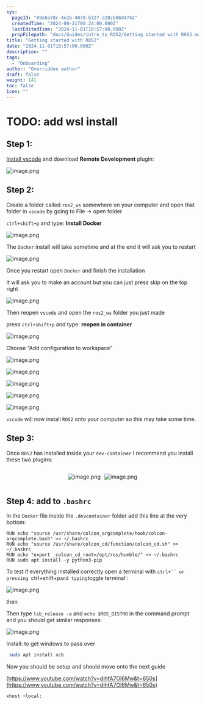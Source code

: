 ```yaml
---
sys:
  pageId: "89e0a78c-4e2b-4070-b327-d28cb0694742"
  createdTime: "2024-08-21T00:24:00.000Z"
  lastEditedTime: "2024-11-01T18:57:00.000Z"
  propFilepath: "docs/Guides/intro_to_ROS2/Getting started with ROS2.md"
title: "Getting started with ROS2"
date: "2024-11-01T18:57:00.000Z"
description: ""
tags:
  - "Onboarding"
author: "Overridden author"
draft: false
weight: 141
toc: false
icon: ""
---
```


# TODO: add wsl install

## Step 1:

[Install vscode](https://code.visualstudio.com/download) and download **Remote Development** plugin:

![image.png](https://prod-files-secure.s3.us-west-2.amazonaws.com/d518164a-d88e-44d1-a4ee-3adb3bd8bce0/efb52993-1881-4a40-b95e-6f020334f022/image.png?X-Amz-Algorithm=AWS4-HMAC-SHA256&X-Amz-Content-Sha256=UNSIGNED-PAYLOAD&X-Amz-Credential=ASIAZI2LB466RBH7G22V%2F20250414%2Fus-west-2%2Fs3%2Faws4_request&X-Amz-Date=20250414T181201Z&X-Amz-Expires=3600&X-Amz-Security-Token=IQoJb3JpZ2luX2VjEJL%2F%2F%2F%2F%2F%2F%2F%2F%2F%2FwEaCXVzLXdlc3QtMiJHMEUCIF5H4fOFqh57xsOH85VmJk8NDEht8VpTOukYs5Fh8k5iAiEA3fZTNojW1rV5qX5TMYNXCwI5K7tkLzf8C58HDaVTWnIq%2FwMIGxAAGgw2Mzc0MjMxODM4MDUiDPdfH5Cf3WXelV2tbSrcAwtYYibwMQj4RSuRPBg9RqRMp7xeXfmqalEErPEebRbwJzC9nRTJUJ%2Fc85a3de21%2FC69Mml5TSYNsSwIiT90mae0NEcOu1MLYKEGtx2kikyhMbAks4kT%2Fc95hHEAg2g2gqGXR%2FxJec2iB1qZIQr%2F083uGh3ETwPCewTAm7g0iCf1EQMzVWeoyv5Tkr1IArrl0uqWUkvIsuxUmFza9A7UvZdw8Q8OiKW0HjoI9YeCKhSPBgh2XPpgEsjIPSUD6EkIGu3%2BT1rM1runAHm5jDIJSdbvNWCrxbDMQhqn%2Fa1xSK2pBv9OCdFtLGlhy6zU98t621%2BrOdpscX%2BedW3bBGN4NH%2B6OieyA3s9rDiip2LsyPUKjyZ4AKS3IjlIaj6MtQFFKDPLX5ruHmfKw3Vj9sJ9HalB8lLZ0tlWy1ZYYHwu%2FJzr1dSqyy5JXnS3hb3sRpe1f9%2FFm6IXy4feSJUzhQfu2rZw1rXAxGjqWZvNwG0U1%2FhVhGV78IEuF9YA0jCD%2BqS07rOdMSCfieaAPRvGO4eCB8hw9yZjMKmAKVLGxCAObBXRVkR%2BIJYrW2IPVRTuSJJ%2FRDduD9G7%2BVpeI1WZrno71AjP7TAO7V6pxBhR4aYTpQuIhs5ETxjHvw7rm2kpMMGV9b8GOqUBiNiI8tc8CfzCUOI%2FZgSbP3%2FtTAuU%2B3kHkx4Clti4f%2BE0huLlE4ovqvcFjWnuNmgK9Y5dK6JLh1fpGtXfX8P5EzyoyjmhspgwRmrH4hR0PJQX2dNk6MQQD5EM%2Bu1qzWBTmefTBBO8kSUNqo%2B%2FPYOqu1DPcq3TOhG%2B%2FvRf7SXnwu2hGpz81uxW7EPaN%2B%2FMzSxfFQ1VPmQK0So2Tnd6do6XSbP2hNtw&X-Amz-Signature=02ece3eed85d3f092c55a427e76042c622d86c48cbf155a4bb1af1478f1fef4a&X-Amz-SignedHeaders=host&x-id=GetObject)

## Step 2:

Create a folder called `ros2_ws` somewhere on your computer and open that folder in `vscode` by going to File → open folder 

`ctrl+shift+p` and type: **Install Docker**

![image.png](https://prod-files-secure.s3.us-west-2.amazonaws.com/d518164a-d88e-44d1-a4ee-3adb3bd8bce0/2269dc0e-1cd5-47ff-bceb-c04ad9b2eab0/image.png?X-Amz-Algorithm=AWS4-HMAC-SHA256&X-Amz-Content-Sha256=UNSIGNED-PAYLOAD&X-Amz-Credential=ASIAZI2LB466RBH7G22V%2F20250414%2Fus-west-2%2Fs3%2Faws4_request&X-Amz-Date=20250414T181201Z&X-Amz-Expires=3600&X-Amz-Security-Token=IQoJb3JpZ2luX2VjEJL%2F%2F%2F%2F%2F%2F%2F%2F%2F%2FwEaCXVzLXdlc3QtMiJHMEUCIF5H4fOFqh57xsOH85VmJk8NDEht8VpTOukYs5Fh8k5iAiEA3fZTNojW1rV5qX5TMYNXCwI5K7tkLzf8C58HDaVTWnIq%2FwMIGxAAGgw2Mzc0MjMxODM4MDUiDPdfH5Cf3WXelV2tbSrcAwtYYibwMQj4RSuRPBg9RqRMp7xeXfmqalEErPEebRbwJzC9nRTJUJ%2Fc85a3de21%2FC69Mml5TSYNsSwIiT90mae0NEcOu1MLYKEGtx2kikyhMbAks4kT%2Fc95hHEAg2g2gqGXR%2FxJec2iB1qZIQr%2F083uGh3ETwPCewTAm7g0iCf1EQMzVWeoyv5Tkr1IArrl0uqWUkvIsuxUmFza9A7UvZdw8Q8OiKW0HjoI9YeCKhSPBgh2XPpgEsjIPSUD6EkIGu3%2BT1rM1runAHm5jDIJSdbvNWCrxbDMQhqn%2Fa1xSK2pBv9OCdFtLGlhy6zU98t621%2BrOdpscX%2BedW3bBGN4NH%2B6OieyA3s9rDiip2LsyPUKjyZ4AKS3IjlIaj6MtQFFKDPLX5ruHmfKw3Vj9sJ9HalB8lLZ0tlWy1ZYYHwu%2FJzr1dSqyy5JXnS3hb3sRpe1f9%2FFm6IXy4feSJUzhQfu2rZw1rXAxGjqWZvNwG0U1%2FhVhGV78IEuF9YA0jCD%2BqS07rOdMSCfieaAPRvGO4eCB8hw9yZjMKmAKVLGxCAObBXRVkR%2BIJYrW2IPVRTuSJJ%2FRDduD9G7%2BVpeI1WZrno71AjP7TAO7V6pxBhR4aYTpQuIhs5ETxjHvw7rm2kpMMGV9b8GOqUBiNiI8tc8CfzCUOI%2FZgSbP3%2FtTAuU%2B3kHkx4Clti4f%2BE0huLlE4ovqvcFjWnuNmgK9Y5dK6JLh1fpGtXfX8P5EzyoyjmhspgwRmrH4hR0PJQX2dNk6MQQD5EM%2Bu1qzWBTmefTBBO8kSUNqo%2B%2FPYOqu1DPcq3TOhG%2B%2FvRf7SXnwu2hGpz81uxW7EPaN%2B%2FMzSxfFQ1VPmQK0So2Tnd6do6XSbP2hNtw&X-Amz-Signature=c90402e922181047c291343b1817b29beb243e791711daaa9bb3de3a2f97d674&X-Amz-SignedHeaders=host&x-id=GetObject)

The `Docker` install will take sometime and at the end it will ask you to restart

![image.png](https://prod-files-secure.s3.us-west-2.amazonaws.com/d518164a-d88e-44d1-a4ee-3adb3bd8bce0/ed233f78-be33-4b1f-b89c-9c346c0e961e/image.png?X-Amz-Algorithm=AWS4-HMAC-SHA256&X-Amz-Content-Sha256=UNSIGNED-PAYLOAD&X-Amz-Credential=ASIAZI2LB466RBH7G22V%2F20250414%2Fus-west-2%2Fs3%2Faws4_request&X-Amz-Date=20250414T181201Z&X-Amz-Expires=3600&X-Amz-Security-Token=IQoJb3JpZ2luX2VjEJL%2F%2F%2F%2F%2F%2F%2F%2F%2F%2FwEaCXVzLXdlc3QtMiJHMEUCIF5H4fOFqh57xsOH85VmJk8NDEht8VpTOukYs5Fh8k5iAiEA3fZTNojW1rV5qX5TMYNXCwI5K7tkLzf8C58HDaVTWnIq%2FwMIGxAAGgw2Mzc0MjMxODM4MDUiDPdfH5Cf3WXelV2tbSrcAwtYYibwMQj4RSuRPBg9RqRMp7xeXfmqalEErPEebRbwJzC9nRTJUJ%2Fc85a3de21%2FC69Mml5TSYNsSwIiT90mae0NEcOu1MLYKEGtx2kikyhMbAks4kT%2Fc95hHEAg2g2gqGXR%2FxJec2iB1qZIQr%2F083uGh3ETwPCewTAm7g0iCf1EQMzVWeoyv5Tkr1IArrl0uqWUkvIsuxUmFza9A7UvZdw8Q8OiKW0HjoI9YeCKhSPBgh2XPpgEsjIPSUD6EkIGu3%2BT1rM1runAHm5jDIJSdbvNWCrxbDMQhqn%2Fa1xSK2pBv9OCdFtLGlhy6zU98t621%2BrOdpscX%2BedW3bBGN4NH%2B6OieyA3s9rDiip2LsyPUKjyZ4AKS3IjlIaj6MtQFFKDPLX5ruHmfKw3Vj9sJ9HalB8lLZ0tlWy1ZYYHwu%2FJzr1dSqyy5JXnS3hb3sRpe1f9%2FFm6IXy4feSJUzhQfu2rZw1rXAxGjqWZvNwG0U1%2FhVhGV78IEuF9YA0jCD%2BqS07rOdMSCfieaAPRvGO4eCB8hw9yZjMKmAKVLGxCAObBXRVkR%2BIJYrW2IPVRTuSJJ%2FRDduD9G7%2BVpeI1WZrno71AjP7TAO7V6pxBhR4aYTpQuIhs5ETxjHvw7rm2kpMMGV9b8GOqUBiNiI8tc8CfzCUOI%2FZgSbP3%2FtTAuU%2B3kHkx4Clti4f%2BE0huLlE4ovqvcFjWnuNmgK9Y5dK6JLh1fpGtXfX8P5EzyoyjmhspgwRmrH4hR0PJQX2dNk6MQQD5EM%2Bu1qzWBTmefTBBO8kSUNqo%2B%2FPYOqu1DPcq3TOhG%2B%2FvRf7SXnwu2hGpz81uxW7EPaN%2B%2FMzSxfFQ1VPmQK0So2Tnd6do6XSbP2hNtw&X-Amz-Signature=423b919a10465766daa6489894b082e2f7f8afd686f39ab57570c27275d42434&X-Amz-SignedHeaders=host&x-id=GetObject)

Once you restart open `Docker` and finish the installation

It will ask you to make an account but you can just press skip on the top right

![image.png](https://prod-files-secure.s3.us-west-2.amazonaws.com/d518164a-d88e-44d1-a4ee-3adb3bd8bce0/21010ad9-1659-4fd9-9f59-9932a09b2a3d/image.png?X-Amz-Algorithm=AWS4-HMAC-SHA256&X-Amz-Content-Sha256=UNSIGNED-PAYLOAD&X-Amz-Credential=ASIAZI2LB466RBH7G22V%2F20250414%2Fus-west-2%2Fs3%2Faws4_request&X-Amz-Date=20250414T181201Z&X-Amz-Expires=3600&X-Amz-Security-Token=IQoJb3JpZ2luX2VjEJL%2F%2F%2F%2F%2F%2F%2F%2F%2F%2FwEaCXVzLXdlc3QtMiJHMEUCIF5H4fOFqh57xsOH85VmJk8NDEht8VpTOukYs5Fh8k5iAiEA3fZTNojW1rV5qX5TMYNXCwI5K7tkLzf8C58HDaVTWnIq%2FwMIGxAAGgw2Mzc0MjMxODM4MDUiDPdfH5Cf3WXelV2tbSrcAwtYYibwMQj4RSuRPBg9RqRMp7xeXfmqalEErPEebRbwJzC9nRTJUJ%2Fc85a3de21%2FC69Mml5TSYNsSwIiT90mae0NEcOu1MLYKEGtx2kikyhMbAks4kT%2Fc95hHEAg2g2gqGXR%2FxJec2iB1qZIQr%2F083uGh3ETwPCewTAm7g0iCf1EQMzVWeoyv5Tkr1IArrl0uqWUkvIsuxUmFza9A7UvZdw8Q8OiKW0HjoI9YeCKhSPBgh2XPpgEsjIPSUD6EkIGu3%2BT1rM1runAHm5jDIJSdbvNWCrxbDMQhqn%2Fa1xSK2pBv9OCdFtLGlhy6zU98t621%2BrOdpscX%2BedW3bBGN4NH%2B6OieyA3s9rDiip2LsyPUKjyZ4AKS3IjlIaj6MtQFFKDPLX5ruHmfKw3Vj9sJ9HalB8lLZ0tlWy1ZYYHwu%2FJzr1dSqyy5JXnS3hb3sRpe1f9%2FFm6IXy4feSJUzhQfu2rZw1rXAxGjqWZvNwG0U1%2FhVhGV78IEuF9YA0jCD%2BqS07rOdMSCfieaAPRvGO4eCB8hw9yZjMKmAKVLGxCAObBXRVkR%2BIJYrW2IPVRTuSJJ%2FRDduD9G7%2BVpeI1WZrno71AjP7TAO7V6pxBhR4aYTpQuIhs5ETxjHvw7rm2kpMMGV9b8GOqUBiNiI8tc8CfzCUOI%2FZgSbP3%2FtTAuU%2B3kHkx4Clti4f%2BE0huLlE4ovqvcFjWnuNmgK9Y5dK6JLh1fpGtXfX8P5EzyoyjmhspgwRmrH4hR0PJQX2dNk6MQQD5EM%2Bu1qzWBTmefTBBO8kSUNqo%2B%2FPYOqu1DPcq3TOhG%2B%2FvRf7SXnwu2hGpz81uxW7EPaN%2B%2FMzSxfFQ1VPmQK0So2Tnd6do6XSbP2hNtw&X-Amz-Signature=722db83723469ac4f954dfd8dbe3212355d4e27b878a85f53dd53940a8ee94d2&X-Amz-SignedHeaders=host&x-id=GetObject)

Then reopen `vscode` and open the `ros2_ws` folder you just made

press `ctrl+shift+p` and type: **reopen in container**

![image.png](https://prod-files-secure.s3.us-west-2.amazonaws.com/d518164a-d88e-44d1-a4ee-3adb3bd8bce0/4e93b8c2-41ad-488c-8095-c74205196118/image.png?X-Amz-Algorithm=AWS4-HMAC-SHA256&X-Amz-Content-Sha256=UNSIGNED-PAYLOAD&X-Amz-Credential=ASIAZI2LB466RBH7G22V%2F20250414%2Fus-west-2%2Fs3%2Faws4_request&X-Amz-Date=20250414T181201Z&X-Amz-Expires=3600&X-Amz-Security-Token=IQoJb3JpZ2luX2VjEJL%2F%2F%2F%2F%2F%2F%2F%2F%2F%2FwEaCXVzLXdlc3QtMiJHMEUCIF5H4fOFqh57xsOH85VmJk8NDEht8VpTOukYs5Fh8k5iAiEA3fZTNojW1rV5qX5TMYNXCwI5K7tkLzf8C58HDaVTWnIq%2FwMIGxAAGgw2Mzc0MjMxODM4MDUiDPdfH5Cf3WXelV2tbSrcAwtYYibwMQj4RSuRPBg9RqRMp7xeXfmqalEErPEebRbwJzC9nRTJUJ%2Fc85a3de21%2FC69Mml5TSYNsSwIiT90mae0NEcOu1MLYKEGtx2kikyhMbAks4kT%2Fc95hHEAg2g2gqGXR%2FxJec2iB1qZIQr%2F083uGh3ETwPCewTAm7g0iCf1EQMzVWeoyv5Tkr1IArrl0uqWUkvIsuxUmFza9A7UvZdw8Q8OiKW0HjoI9YeCKhSPBgh2XPpgEsjIPSUD6EkIGu3%2BT1rM1runAHm5jDIJSdbvNWCrxbDMQhqn%2Fa1xSK2pBv9OCdFtLGlhy6zU98t621%2BrOdpscX%2BedW3bBGN4NH%2B6OieyA3s9rDiip2LsyPUKjyZ4AKS3IjlIaj6MtQFFKDPLX5ruHmfKw3Vj9sJ9HalB8lLZ0tlWy1ZYYHwu%2FJzr1dSqyy5JXnS3hb3sRpe1f9%2FFm6IXy4feSJUzhQfu2rZw1rXAxGjqWZvNwG0U1%2FhVhGV78IEuF9YA0jCD%2BqS07rOdMSCfieaAPRvGO4eCB8hw9yZjMKmAKVLGxCAObBXRVkR%2BIJYrW2IPVRTuSJJ%2FRDduD9G7%2BVpeI1WZrno71AjP7TAO7V6pxBhR4aYTpQuIhs5ETxjHvw7rm2kpMMGV9b8GOqUBiNiI8tc8CfzCUOI%2FZgSbP3%2FtTAuU%2B3kHkx4Clti4f%2BE0huLlE4ovqvcFjWnuNmgK9Y5dK6JLh1fpGtXfX8P5EzyoyjmhspgwRmrH4hR0PJQX2dNk6MQQD5EM%2Bu1qzWBTmefTBBO8kSUNqo%2B%2FPYOqu1DPcq3TOhG%2B%2FvRf7SXnwu2hGpz81uxW7EPaN%2B%2FMzSxfFQ1VPmQK0So2Tnd6do6XSbP2hNtw&X-Amz-Signature=61a97f349c39d9a1feaebbf7a944add9b5c605c1a2faeef10143694305dc1394&X-Amz-SignedHeaders=host&x-id=GetObject)

Choose “Add configuration to workspace”

![image.png](https://prod-files-secure.s3.us-west-2.amazonaws.com/d518164a-d88e-44d1-a4ee-3adb3bd8bce0/9560b282-5060-4989-ba37-97e7b2c22476/image.png?X-Amz-Algorithm=AWS4-HMAC-SHA256&X-Amz-Content-Sha256=UNSIGNED-PAYLOAD&X-Amz-Credential=ASIAZI2LB466RBH7G22V%2F20250414%2Fus-west-2%2Fs3%2Faws4_request&X-Amz-Date=20250414T181201Z&X-Amz-Expires=3600&X-Amz-Security-Token=IQoJb3JpZ2luX2VjEJL%2F%2F%2F%2F%2F%2F%2F%2F%2F%2FwEaCXVzLXdlc3QtMiJHMEUCIF5H4fOFqh57xsOH85VmJk8NDEht8VpTOukYs5Fh8k5iAiEA3fZTNojW1rV5qX5TMYNXCwI5K7tkLzf8C58HDaVTWnIq%2FwMIGxAAGgw2Mzc0MjMxODM4MDUiDPdfH5Cf3WXelV2tbSrcAwtYYibwMQj4RSuRPBg9RqRMp7xeXfmqalEErPEebRbwJzC9nRTJUJ%2Fc85a3de21%2FC69Mml5TSYNsSwIiT90mae0NEcOu1MLYKEGtx2kikyhMbAks4kT%2Fc95hHEAg2g2gqGXR%2FxJec2iB1qZIQr%2F083uGh3ETwPCewTAm7g0iCf1EQMzVWeoyv5Tkr1IArrl0uqWUkvIsuxUmFza9A7UvZdw8Q8OiKW0HjoI9YeCKhSPBgh2XPpgEsjIPSUD6EkIGu3%2BT1rM1runAHm5jDIJSdbvNWCrxbDMQhqn%2Fa1xSK2pBv9OCdFtLGlhy6zU98t621%2BrOdpscX%2BedW3bBGN4NH%2B6OieyA3s9rDiip2LsyPUKjyZ4AKS3IjlIaj6MtQFFKDPLX5ruHmfKw3Vj9sJ9HalB8lLZ0tlWy1ZYYHwu%2FJzr1dSqyy5JXnS3hb3sRpe1f9%2FFm6IXy4feSJUzhQfu2rZw1rXAxGjqWZvNwG0U1%2FhVhGV78IEuF9YA0jCD%2BqS07rOdMSCfieaAPRvGO4eCB8hw9yZjMKmAKVLGxCAObBXRVkR%2BIJYrW2IPVRTuSJJ%2FRDduD9G7%2BVpeI1WZrno71AjP7TAO7V6pxBhR4aYTpQuIhs5ETxjHvw7rm2kpMMGV9b8GOqUBiNiI8tc8CfzCUOI%2FZgSbP3%2FtTAuU%2B3kHkx4Clti4f%2BE0huLlE4ovqvcFjWnuNmgK9Y5dK6JLh1fpGtXfX8P5EzyoyjmhspgwRmrH4hR0PJQX2dNk6MQQD5EM%2Bu1qzWBTmefTBBO8kSUNqo%2B%2FPYOqu1DPcq3TOhG%2B%2FvRf7SXnwu2hGpz81uxW7EPaN%2B%2FMzSxfFQ1VPmQK0So2Tnd6do6XSbP2hNtw&X-Amz-Signature=7ee219573a6ad8ea0bcaff0569cecfb2f0ad71707dc006f5a2b4e1fecb7aa1cc&X-Amz-SignedHeaders=host&x-id=GetObject)

![image.png](https://prod-files-secure.s3.us-west-2.amazonaws.com/d518164a-d88e-44d1-a4ee-3adb3bd8bce0/2ee63f81-886b-48e8-a553-dc6e5eac99e4/image.png?X-Amz-Algorithm=AWS4-HMAC-SHA256&X-Amz-Content-Sha256=UNSIGNED-PAYLOAD&X-Amz-Credential=ASIAZI2LB466RBH7G22V%2F20250414%2Fus-west-2%2Fs3%2Faws4_request&X-Amz-Date=20250414T181201Z&X-Amz-Expires=3600&X-Amz-Security-Token=IQoJb3JpZ2luX2VjEJL%2F%2F%2F%2F%2F%2F%2F%2F%2F%2FwEaCXVzLXdlc3QtMiJHMEUCIF5H4fOFqh57xsOH85VmJk8NDEht8VpTOukYs5Fh8k5iAiEA3fZTNojW1rV5qX5TMYNXCwI5K7tkLzf8C58HDaVTWnIq%2FwMIGxAAGgw2Mzc0MjMxODM4MDUiDPdfH5Cf3WXelV2tbSrcAwtYYibwMQj4RSuRPBg9RqRMp7xeXfmqalEErPEebRbwJzC9nRTJUJ%2Fc85a3de21%2FC69Mml5TSYNsSwIiT90mae0NEcOu1MLYKEGtx2kikyhMbAks4kT%2Fc95hHEAg2g2gqGXR%2FxJec2iB1qZIQr%2F083uGh3ETwPCewTAm7g0iCf1EQMzVWeoyv5Tkr1IArrl0uqWUkvIsuxUmFza9A7UvZdw8Q8OiKW0HjoI9YeCKhSPBgh2XPpgEsjIPSUD6EkIGu3%2BT1rM1runAHm5jDIJSdbvNWCrxbDMQhqn%2Fa1xSK2pBv9OCdFtLGlhy6zU98t621%2BrOdpscX%2BedW3bBGN4NH%2B6OieyA3s9rDiip2LsyPUKjyZ4AKS3IjlIaj6MtQFFKDPLX5ruHmfKw3Vj9sJ9HalB8lLZ0tlWy1ZYYHwu%2FJzr1dSqyy5JXnS3hb3sRpe1f9%2FFm6IXy4feSJUzhQfu2rZw1rXAxGjqWZvNwG0U1%2FhVhGV78IEuF9YA0jCD%2BqS07rOdMSCfieaAPRvGO4eCB8hw9yZjMKmAKVLGxCAObBXRVkR%2BIJYrW2IPVRTuSJJ%2FRDduD9G7%2BVpeI1WZrno71AjP7TAO7V6pxBhR4aYTpQuIhs5ETxjHvw7rm2kpMMGV9b8GOqUBiNiI8tc8CfzCUOI%2FZgSbP3%2FtTAuU%2B3kHkx4Clti4f%2BE0huLlE4ovqvcFjWnuNmgK9Y5dK6JLh1fpGtXfX8P5EzyoyjmhspgwRmrH4hR0PJQX2dNk6MQQD5EM%2Bu1qzWBTmefTBBO8kSUNqo%2B%2FPYOqu1DPcq3TOhG%2B%2FvRf7SXnwu2hGpz81uxW7EPaN%2B%2FMzSxfFQ1VPmQK0So2Tnd6do6XSbP2hNtw&X-Amz-Signature=d812f32ce3dadcabc1879fa723a64cb2742589040dcce50ac9537e2e47e4fc5b&X-Amz-SignedHeaders=host&x-id=GetObject)

![image.png](https://prod-files-secure.s3.us-west-2.amazonaws.com/d518164a-d88e-44d1-a4ee-3adb3bd8bce0/ae1580b2-b048-407e-aed9-b584224a7a04/image.png?X-Amz-Algorithm=AWS4-HMAC-SHA256&X-Amz-Content-Sha256=UNSIGNED-PAYLOAD&X-Amz-Credential=ASIAZI2LB466RBH7G22V%2F20250414%2Fus-west-2%2Fs3%2Faws4_request&X-Amz-Date=20250414T181201Z&X-Amz-Expires=3600&X-Amz-Security-Token=IQoJb3JpZ2luX2VjEJL%2F%2F%2F%2F%2F%2F%2F%2F%2F%2FwEaCXVzLXdlc3QtMiJHMEUCIF5H4fOFqh57xsOH85VmJk8NDEht8VpTOukYs5Fh8k5iAiEA3fZTNojW1rV5qX5TMYNXCwI5K7tkLzf8C58HDaVTWnIq%2FwMIGxAAGgw2Mzc0MjMxODM4MDUiDPdfH5Cf3WXelV2tbSrcAwtYYibwMQj4RSuRPBg9RqRMp7xeXfmqalEErPEebRbwJzC9nRTJUJ%2Fc85a3de21%2FC69Mml5TSYNsSwIiT90mae0NEcOu1MLYKEGtx2kikyhMbAks4kT%2Fc95hHEAg2g2gqGXR%2FxJec2iB1qZIQr%2F083uGh3ETwPCewTAm7g0iCf1EQMzVWeoyv5Tkr1IArrl0uqWUkvIsuxUmFza9A7UvZdw8Q8OiKW0HjoI9YeCKhSPBgh2XPpgEsjIPSUD6EkIGu3%2BT1rM1runAHm5jDIJSdbvNWCrxbDMQhqn%2Fa1xSK2pBv9OCdFtLGlhy6zU98t621%2BrOdpscX%2BedW3bBGN4NH%2B6OieyA3s9rDiip2LsyPUKjyZ4AKS3IjlIaj6MtQFFKDPLX5ruHmfKw3Vj9sJ9HalB8lLZ0tlWy1ZYYHwu%2FJzr1dSqyy5JXnS3hb3sRpe1f9%2FFm6IXy4feSJUzhQfu2rZw1rXAxGjqWZvNwG0U1%2FhVhGV78IEuF9YA0jCD%2BqS07rOdMSCfieaAPRvGO4eCB8hw9yZjMKmAKVLGxCAObBXRVkR%2BIJYrW2IPVRTuSJJ%2FRDduD9G7%2BVpeI1WZrno71AjP7TAO7V6pxBhR4aYTpQuIhs5ETxjHvw7rm2kpMMGV9b8GOqUBiNiI8tc8CfzCUOI%2FZgSbP3%2FtTAuU%2B3kHkx4Clti4f%2BE0huLlE4ovqvcFjWnuNmgK9Y5dK6JLh1fpGtXfX8P5EzyoyjmhspgwRmrH4hR0PJQX2dNk6MQQD5EM%2Bu1qzWBTmefTBBO8kSUNqo%2B%2FPYOqu1DPcq3TOhG%2B%2FvRf7SXnwu2hGpz81uxW7EPaN%2B%2FMzSxfFQ1VPmQK0So2Tnd6do6XSbP2hNtw&X-Amz-Signature=f4ad17097d7e0b07c71aa6461751a3be319b7e9bf9b57b5e78b5a3cd8040dc63&X-Amz-SignedHeaders=host&x-id=GetObject)

![image.png](https://prod-files-secure.s3.us-west-2.amazonaws.com/d518164a-d88e-44d1-a4ee-3adb3bd8bce0/53255b28-f75e-430f-b9e3-c0ac8577e42b/image.png?X-Amz-Algorithm=AWS4-HMAC-SHA256&X-Amz-Content-Sha256=UNSIGNED-PAYLOAD&X-Amz-Credential=ASIAZI2LB466RBH7G22V%2F20250414%2Fus-west-2%2Fs3%2Faws4_request&X-Amz-Date=20250414T181201Z&X-Amz-Expires=3600&X-Amz-Security-Token=IQoJb3JpZ2luX2VjEJL%2F%2F%2F%2F%2F%2F%2F%2F%2F%2FwEaCXVzLXdlc3QtMiJHMEUCIF5H4fOFqh57xsOH85VmJk8NDEht8VpTOukYs5Fh8k5iAiEA3fZTNojW1rV5qX5TMYNXCwI5K7tkLzf8C58HDaVTWnIq%2FwMIGxAAGgw2Mzc0MjMxODM4MDUiDPdfH5Cf3WXelV2tbSrcAwtYYibwMQj4RSuRPBg9RqRMp7xeXfmqalEErPEebRbwJzC9nRTJUJ%2Fc85a3de21%2FC69Mml5TSYNsSwIiT90mae0NEcOu1MLYKEGtx2kikyhMbAks4kT%2Fc95hHEAg2g2gqGXR%2FxJec2iB1qZIQr%2F083uGh3ETwPCewTAm7g0iCf1EQMzVWeoyv5Tkr1IArrl0uqWUkvIsuxUmFza9A7UvZdw8Q8OiKW0HjoI9YeCKhSPBgh2XPpgEsjIPSUD6EkIGu3%2BT1rM1runAHm5jDIJSdbvNWCrxbDMQhqn%2Fa1xSK2pBv9OCdFtLGlhy6zU98t621%2BrOdpscX%2BedW3bBGN4NH%2B6OieyA3s9rDiip2LsyPUKjyZ4AKS3IjlIaj6MtQFFKDPLX5ruHmfKw3Vj9sJ9HalB8lLZ0tlWy1ZYYHwu%2FJzr1dSqyy5JXnS3hb3sRpe1f9%2FFm6IXy4feSJUzhQfu2rZw1rXAxGjqWZvNwG0U1%2FhVhGV78IEuF9YA0jCD%2BqS07rOdMSCfieaAPRvGO4eCB8hw9yZjMKmAKVLGxCAObBXRVkR%2BIJYrW2IPVRTuSJJ%2FRDduD9G7%2BVpeI1WZrno71AjP7TAO7V6pxBhR4aYTpQuIhs5ETxjHvw7rm2kpMMGV9b8GOqUBiNiI8tc8CfzCUOI%2FZgSbP3%2FtTAuU%2B3kHkx4Clti4f%2BE0huLlE4ovqvcFjWnuNmgK9Y5dK6JLh1fpGtXfX8P5EzyoyjmhspgwRmrH4hR0PJQX2dNk6MQQD5EM%2Bu1qzWBTmefTBBO8kSUNqo%2B%2FPYOqu1DPcq3TOhG%2B%2FvRf7SXnwu2hGpz81uxW7EPaN%2B%2FMzSxfFQ1VPmQK0So2Tnd6do6XSbP2hNtw&X-Amz-Signature=ed229bc2bfa69cb532e5f836e4c87eb2c572fe49c7ddfe08ef3306c662c683ce&X-Amz-SignedHeaders=host&x-id=GetObject)

![image.png](https://prod-files-secure.s3.us-west-2.amazonaws.com/d518164a-d88e-44d1-a4ee-3adb3bd8bce0/7c562767-5af9-4ffb-97d1-327bcdf4ee00/image.png?X-Amz-Algorithm=AWS4-HMAC-SHA256&X-Amz-Content-Sha256=UNSIGNED-PAYLOAD&X-Amz-Credential=ASIAZI2LB466RBH7G22V%2F20250414%2Fus-west-2%2Fs3%2Faws4_request&X-Amz-Date=20250414T181201Z&X-Amz-Expires=3600&X-Amz-Security-Token=IQoJb3JpZ2luX2VjEJL%2F%2F%2F%2F%2F%2F%2F%2F%2F%2FwEaCXVzLXdlc3QtMiJHMEUCIF5H4fOFqh57xsOH85VmJk8NDEht8VpTOukYs5Fh8k5iAiEA3fZTNojW1rV5qX5TMYNXCwI5K7tkLzf8C58HDaVTWnIq%2FwMIGxAAGgw2Mzc0MjMxODM4MDUiDPdfH5Cf3WXelV2tbSrcAwtYYibwMQj4RSuRPBg9RqRMp7xeXfmqalEErPEebRbwJzC9nRTJUJ%2Fc85a3de21%2FC69Mml5TSYNsSwIiT90mae0NEcOu1MLYKEGtx2kikyhMbAks4kT%2Fc95hHEAg2g2gqGXR%2FxJec2iB1qZIQr%2F083uGh3ETwPCewTAm7g0iCf1EQMzVWeoyv5Tkr1IArrl0uqWUkvIsuxUmFza9A7UvZdw8Q8OiKW0HjoI9YeCKhSPBgh2XPpgEsjIPSUD6EkIGu3%2BT1rM1runAHm5jDIJSdbvNWCrxbDMQhqn%2Fa1xSK2pBv9OCdFtLGlhy6zU98t621%2BrOdpscX%2BedW3bBGN4NH%2B6OieyA3s9rDiip2LsyPUKjyZ4AKS3IjlIaj6MtQFFKDPLX5ruHmfKw3Vj9sJ9HalB8lLZ0tlWy1ZYYHwu%2FJzr1dSqyy5JXnS3hb3sRpe1f9%2FFm6IXy4feSJUzhQfu2rZw1rXAxGjqWZvNwG0U1%2FhVhGV78IEuF9YA0jCD%2BqS07rOdMSCfieaAPRvGO4eCB8hw9yZjMKmAKVLGxCAObBXRVkR%2BIJYrW2IPVRTuSJJ%2FRDduD9G7%2BVpeI1WZrno71AjP7TAO7V6pxBhR4aYTpQuIhs5ETxjHvw7rm2kpMMGV9b8GOqUBiNiI8tc8CfzCUOI%2FZgSbP3%2FtTAuU%2B3kHkx4Clti4f%2BE0huLlE4ovqvcFjWnuNmgK9Y5dK6JLh1fpGtXfX8P5EzyoyjmhspgwRmrH4hR0PJQX2dNk6MQQD5EM%2Bu1qzWBTmefTBBO8kSUNqo%2B%2FPYOqu1DPcq3TOhG%2B%2FvRf7SXnwu2hGpz81uxW7EPaN%2B%2FMzSxfFQ1VPmQK0So2Tnd6do6XSbP2hNtw&X-Amz-Signature=346fdbb8701d25d0bacd60c3919f57294fdf56f520083335a7d6a9175593c82f&X-Amz-SignedHeaders=host&x-id=GetObject)

`vscode` will now install `ROS2` onto your computer so this may take some time.

## Step 3:

Once `ROS2` has installed inside your `dev-container` I recommend you install these two plugins:

<div style="display: flex;flex-direction: row; column-gap:10px; max-width: 630px;justify-content: center;">
<div>

![image.png](https://prod-files-secure.s3.us-west-2.amazonaws.com/d518164a-d88e-44d1-a4ee-3adb3bd8bce0/3fc3d550-5a54-4ba1-ba6b-faa01cdb7369/image.png?X-Amz-Algorithm=AWS4-HMAC-SHA256&X-Amz-Content-Sha256=UNSIGNED-PAYLOAD&X-Amz-Credential=ASIAZI2LB466ZLKFLZDJ%2F20250414%2Fus-west-2%2Fs3%2Faws4_request&X-Amz-Date=20250414T181206Z&X-Amz-Expires=3600&X-Amz-Security-Token=IQoJb3JpZ2luX2VjEJL%2F%2F%2F%2F%2F%2F%2F%2F%2F%2FwEaCXVzLXdlc3QtMiJGMEQCIAi%2FsLetrNlgN6aLzsbv%2FgBbmp6ZVAjWrMfQNNdfxdUFAiBjvmvShHREzFftPCVtmwR1x7y1GOSf7TcoHUjrTMQAbyr%2FAwgbEAAaDDYzNzQyMzE4MzgwNSIMFSOv6kfUBrn1%2BJlPKtwDHhr8V%2BI3eybcvPDLIPpdSF4TjG3nOPSkyKNPnotLa2uZb2WD06PGjDu8sKUrFAXBzMIyns%2BRKs1ElpDE70tgnIrkaKfMpsx9Tgyv1GdWW%2FlnYorZL2ikgx4jIp5%2BOjZNfIXvT0%2FRgd%2Bz6HWfzfILyU9NRomVB2AsneVceUQGsn5JKS83qy7FYgWn8BVE9PLExu7g8CI%2Bbc2FbHuSPUgaiJ0d6XQr6c%2FRTTt9WXeeFWX6DFLGOzGY0UzcsteYPvM0%2FHzxO4zRpf7rp%2BeMFEhl0twmH%2FraiPeDl11xVcHbHNzCLL%2F1r0pdeIer%2BeWtx0KFbXrye2%2FqDcJ1Y93dCgk5WvUgf62%2FEiysArX2a1t%2B4N2IF9jCG3wbKi%2BAsBLqWwYJ5dyeDcjh3rXvoGFGq%2FaJRHrhiBlW19orRvQma%2BqPlXHPhe0f2OlKJf1G2Rfn5m8vOnpL3JflSomEZO0m8kd912D8QFQBtsmALA2YedM28b76lsc8r9VfhTEH3Hq3cgPcmpWt5JcZ1S95kBGjv8XEdX01Hk256dYfFrpjQFPxUqyFQoQp8K6H5prfSobjZduMebdoZiDzhRAORzWUj8rprbb6AYt2boeGlLFcuviVl1PbojoiQHhoIMZHFsAwkJX1vwY6pgHcQX99iQsKjHARUvxlGaPTtrcMarDaZHztJ63xH19ScggGjildkMgiaB2vZ4%2FxfJl%2F3%2Fm0vv1jTacG0a%2Fz%2BMBwgoxALiNiYN6j5skqUVYD69R7aTY%2BzVlQ2p8sOgAut%2FCyh1WQHbdNvUUWRzE%2B9Hvdy3hrKh80zDFPMMIut8cHfK2QXyO99qDHUvQ3DyL9IAI2NUECaGs09Eepju3S%2Fn2eDGD7tJ2k&X-Amz-Signature=b01397341332302fd974107dccdb7330d8c8cfd80ac68729004eb7c9d3907bc8&X-Amz-SignedHeaders=host&x-id=GetObject)

</div>
<div>

![image.png](https://prod-files-secure.s3.us-west-2.amazonaws.com/d518164a-d88e-44d1-a4ee-3adb3bd8bce0/d994cc66-13c2-4093-a5a3-f84cf4601a82/image.png?X-Amz-Algorithm=AWS4-HMAC-SHA256&X-Amz-Content-Sha256=UNSIGNED-PAYLOAD&X-Amz-Credential=ASIAZI2LB466RFX6A437%2F20250414%2Fus-west-2%2Fs3%2Faws4_request&X-Amz-Date=20250414T181207Z&X-Amz-Expires=3600&X-Amz-Security-Token=IQoJb3JpZ2luX2VjEJL%2F%2F%2F%2F%2F%2F%2F%2F%2F%2FwEaCXVzLXdlc3QtMiJGMEQCIBLoU%2FpcYj7mqJv6vlrbqL5%2BQkT0FDLmMrYhzMzFmWDSAiBU%2FefbLdb%2FUEwDlWvLo6oWst%2FID72yhJgCFv0SVw%2FZzCr%2FAwgbEAAaDDYzNzQyMzE4MzgwNSIMSIQi2%2Fou9l0bgWnpKtwDyOZQqy3EE4LVh1KwLc0BKTORJglvsv2RpEpxA3tD7kxeSa%2FVLfjkpT5DE4xEpuV7WPKLr9GP5VDgqFX%2B8TFnDBHpI%2FUNT%2Be07RuxypFzHwa30hyO1kp%2FPgSr6zkvenGwzoVPXX3zHzsRJtZTmVqnrh7S3%2Fcno%2BxNPq7M3nU3rYGTmF5eFZ2j8lMLwdqvx39n1hLeVUAtx6n%2F2WJCYDW587NS9QXp2ZNYx43uOhN2PZJjnortoOhMbjFLhwcFLAtHNKWqYvEKXOSg0h2tNoow35vwnFk0hxrK3GgCyU9GgGBRkinr%2FM7%2BDQi2is5UwCnYcp5Q0p%2BORJsVySuI5SyVK3LOVtQCygtJhPaTJl4dqcd5dpjXdHA6AWuXcUk8h1pF27Fui0TmAPLPxJGkOSH0onpeWUCVTJhsGXQrRVquaziV9ZBC3OreKqufUxMJ5refgbfJye7fM1z%2BfL9Ax3JUy0aqj2HgY8AbcTL%2BeDlvb3CszmPeE2nHQdmOFk8MC%2BYAx%2BzFidL0nLn1Zyb1CYuF3w4fvmopxM5m1NGaOwfNWwWDhz2ilax5rtFAQpiF7cbjqJ75h5918uAtI5VTRNjG5NmUFlLhf2kP9ux%2BKWB7CM4OKS65SNXnDfzQEx4wvpX1vwY6pgEdD5ODpKsPEfJgZSGDB3mt0Y2WaHgEtAuQL3FXFUnDIGo%2FMK4XKXMQMup%2BVtLyhUG%2F0O%2F1HCPUhnooqAoltmgsA%2B1hiluKOdP%2BgD4iXDMM%2BX10yJRwIkGSmNMJoJz2rxPptVN1wgdpoQPM3LZCGISG8ESBw4cF2VdkJ5ofRe8bFnHCBdrxguAeJ%2B4sXq0NXoOmnTMcKrRMs3y5QTpPBIXjPQNVJrsI&X-Amz-Signature=366155d932cdd1adc2e8c83ed576c0c71d6052ee961359d83cfd7bb1bf21646d&X-Amz-SignedHeaders=host&x-id=GetObject)

</div>
</div>

## Step 4: add to `.bashrc`

In the `Docker` file inside the `.devcontainer` folder add this line at the very bottom: 

```docker
RUN echo "source /usr/share/colcon_argcomplete/hook/colcon-argcomplete.bash" >> ~/.bashrc
RUN echo "source /usr/share/colcon_cd/function/colcon_cd.sh" >> ~/.bashrc
RUN echo "export _colcon_cd_root=/opt/ros/humble/" >> ~/.bashrc
RUN sudo apt install -y python3-pip 
```

To test if everything installed correctly open a terminal with `ctrl+`` or pressing `ctrl+shift+p` and typing `toggle terminal`:

![image.png](https://prod-files-secure.s3.us-west-2.amazonaws.com/d518164a-d88e-44d1-a4ee-3adb3bd8bce0/6a4943d8-b04e-4c02-9a58-775f3384d1a5/image.png?X-Amz-Algorithm=AWS4-HMAC-SHA256&X-Amz-Content-Sha256=UNSIGNED-PAYLOAD&X-Amz-Credential=ASIAZI2LB466RBH7G22V%2F20250414%2Fus-west-2%2Fs3%2Faws4_request&X-Amz-Date=20250414T181201Z&X-Amz-Expires=3600&X-Amz-Security-Token=IQoJb3JpZ2luX2VjEJL%2F%2F%2F%2F%2F%2F%2F%2F%2F%2FwEaCXVzLXdlc3QtMiJHMEUCIF5H4fOFqh57xsOH85VmJk8NDEht8VpTOukYs5Fh8k5iAiEA3fZTNojW1rV5qX5TMYNXCwI5K7tkLzf8C58HDaVTWnIq%2FwMIGxAAGgw2Mzc0MjMxODM4MDUiDPdfH5Cf3WXelV2tbSrcAwtYYibwMQj4RSuRPBg9RqRMp7xeXfmqalEErPEebRbwJzC9nRTJUJ%2Fc85a3de21%2FC69Mml5TSYNsSwIiT90mae0NEcOu1MLYKEGtx2kikyhMbAks4kT%2Fc95hHEAg2g2gqGXR%2FxJec2iB1qZIQr%2F083uGh3ETwPCewTAm7g0iCf1EQMzVWeoyv5Tkr1IArrl0uqWUkvIsuxUmFza9A7UvZdw8Q8OiKW0HjoI9YeCKhSPBgh2XPpgEsjIPSUD6EkIGu3%2BT1rM1runAHm5jDIJSdbvNWCrxbDMQhqn%2Fa1xSK2pBv9OCdFtLGlhy6zU98t621%2BrOdpscX%2BedW3bBGN4NH%2B6OieyA3s9rDiip2LsyPUKjyZ4AKS3IjlIaj6MtQFFKDPLX5ruHmfKw3Vj9sJ9HalB8lLZ0tlWy1ZYYHwu%2FJzr1dSqyy5JXnS3hb3sRpe1f9%2FFm6IXy4feSJUzhQfu2rZw1rXAxGjqWZvNwG0U1%2FhVhGV78IEuF9YA0jCD%2BqS07rOdMSCfieaAPRvGO4eCB8hw9yZjMKmAKVLGxCAObBXRVkR%2BIJYrW2IPVRTuSJJ%2FRDduD9G7%2BVpeI1WZrno71AjP7TAO7V6pxBhR4aYTpQuIhs5ETxjHvw7rm2kpMMGV9b8GOqUBiNiI8tc8CfzCUOI%2FZgSbP3%2FtTAuU%2B3kHkx4Clti4f%2BE0huLlE4ovqvcFjWnuNmgK9Y5dK6JLh1fpGtXfX8P5EzyoyjmhspgwRmrH4hR0PJQX2dNk6MQQD5EM%2Bu1qzWBTmefTBBO8kSUNqo%2B%2FPYOqu1DPcq3TOhG%2B%2FvRf7SXnwu2hGpz81uxW7EPaN%2B%2FMzSxfFQ1VPmQK0So2Tnd6do6XSbP2hNtw&X-Amz-Signature=fd90e53248dc3304cd563b74071f3417b5e1000ac058a783cf9fcb31efe5a8cf&X-Amz-SignedHeaders=host&x-id=GetObject)

then 

Then type `lsb_release -a` and `echo $ROS_DISTRO` in the command prompt and you should get similar responses:

![image.png](https://prod-files-secure.s3.us-west-2.amazonaws.com/d518164a-d88e-44d1-a4ee-3adb3bd8bce0/3e635dec-a805-4e85-8b9e-d000e5b71a4e/image.png?X-Amz-Algorithm=AWS4-HMAC-SHA256&X-Amz-Content-Sha256=UNSIGNED-PAYLOAD&X-Amz-Credential=ASIAZI2LB466RBH7G22V%2F20250414%2Fus-west-2%2Fs3%2Faws4_request&X-Amz-Date=20250414T181201Z&X-Amz-Expires=3600&X-Amz-Security-Token=IQoJb3JpZ2luX2VjEJL%2F%2F%2F%2F%2F%2F%2F%2F%2F%2FwEaCXVzLXdlc3QtMiJHMEUCIF5H4fOFqh57xsOH85VmJk8NDEht8VpTOukYs5Fh8k5iAiEA3fZTNojW1rV5qX5TMYNXCwI5K7tkLzf8C58HDaVTWnIq%2FwMIGxAAGgw2Mzc0MjMxODM4MDUiDPdfH5Cf3WXelV2tbSrcAwtYYibwMQj4RSuRPBg9RqRMp7xeXfmqalEErPEebRbwJzC9nRTJUJ%2Fc85a3de21%2FC69Mml5TSYNsSwIiT90mae0NEcOu1MLYKEGtx2kikyhMbAks4kT%2Fc95hHEAg2g2gqGXR%2FxJec2iB1qZIQr%2F083uGh3ETwPCewTAm7g0iCf1EQMzVWeoyv5Tkr1IArrl0uqWUkvIsuxUmFza9A7UvZdw8Q8OiKW0HjoI9YeCKhSPBgh2XPpgEsjIPSUD6EkIGu3%2BT1rM1runAHm5jDIJSdbvNWCrxbDMQhqn%2Fa1xSK2pBv9OCdFtLGlhy6zU98t621%2BrOdpscX%2BedW3bBGN4NH%2B6OieyA3s9rDiip2LsyPUKjyZ4AKS3IjlIaj6MtQFFKDPLX5ruHmfKw3Vj9sJ9HalB8lLZ0tlWy1ZYYHwu%2FJzr1dSqyy5JXnS3hb3sRpe1f9%2FFm6IXy4feSJUzhQfu2rZw1rXAxGjqWZvNwG0U1%2FhVhGV78IEuF9YA0jCD%2BqS07rOdMSCfieaAPRvGO4eCB8hw9yZjMKmAKVLGxCAObBXRVkR%2BIJYrW2IPVRTuSJJ%2FRDduD9G7%2BVpeI1WZrno71AjP7TAO7V6pxBhR4aYTpQuIhs5ETxjHvw7rm2kpMMGV9b8GOqUBiNiI8tc8CfzCUOI%2FZgSbP3%2FtTAuU%2B3kHkx4Clti4f%2BE0huLlE4ovqvcFjWnuNmgK9Y5dK6JLh1fpGtXfX8P5EzyoyjmhspgwRmrH4hR0PJQX2dNk6MQQD5EM%2Bu1qzWBTmefTBBO8kSUNqo%2B%2FPYOqu1DPcq3TOhG%2B%2FvRf7SXnwu2hGpz81uxW7EPaN%2B%2FMzSxfFQ1VPmQK0So2Tnd6do6XSbP2hNtw&X-Amz-Signature=863fef13ee69d8c5643e3b15acba9543008ef309f22c93b8de3edae42ecd04e1&X-Amz-SignedHeaders=host&x-id=GetObject)

Install:  to get windows to pass over

```bash
 sudo apt install xcb
```

Now you should be setup and should move onto the next guide 

[https://www.youtube.com/watch?v=dihfA7Ol6Mw&t=650s](https://www.youtube.com/watch?v=dihfA7Ol6Mw&t=650s)

```python
xhost +local:
```
